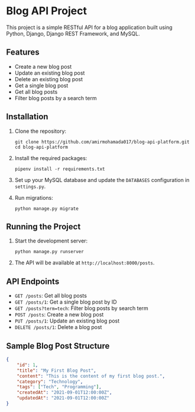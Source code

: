 # Blog API Project

This project is a simple RESTful API for a blog application built using Python, Django, Django REST Framework, and MySQL.

## Features

-   Create a new blog post
-   Update an existing blog post
-   Delete an existing blog post
-   Get a single blog post
-   Get all blog posts
-   Filter blog posts by a search term

## Installation

1. Clone the repository:

    ```
    git clone https://github.com/amirmohamada017/blog-api-platform.git
    cd blog-api-platform
    ```

2. Install the required packages:

    ```
    pipenv install -r requirements.txt
    ```

3. Set up your MySQL database and update the `DATABASES` configuration in `settings.py`.

4. Run migrations:
    ```
    python manage.py migrate
    ```

## Running the Project

1. Start the development server:

    ```
    python manage.py runserver
    ```

2. The API will be available at `http://localhost:8000/posts`.

## API Endpoints

-   `GET /posts`: Get all blog posts
-   `GET /posts/1`: Get a single blog post by ID
-   `GET /posts?term=tech`: Filter blog posts by search term
-   `POST /posts`: Create a new blog post
-   `PUT /posts/1`: Update an existing blog post
-   `DELETE /posts/1`: Delete a blog post

## Sample Blog Post Structure

```json
{
    "id": 1,
    "title": "My First Blog Post",
    "content": "This is the content of my first blog post.",
    "category": "Technology",
    "tags": ["Tech", "Programming"],
    "createdAt": "2021-09-01T12:00:00Z",
    "updatedAt": "2021-09-01T12:00:00Z"
}
```
